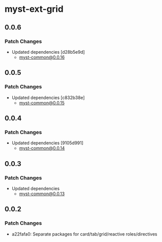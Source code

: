 # myst-ext-grid

## 0.0.6

### Patch Changes

- Updated dependencies [d28b5e9d]
  - myst-common@0.0.16

## 0.0.5

### Patch Changes

- Updated dependencies [c832b38e]
  - myst-common@0.0.15

## 0.0.4

### Patch Changes

- Updated dependencies [9105d991]
  - myst-common@0.0.14

## 0.0.3

### Patch Changes

- Updated dependencies
  - myst-common@0.0.13

## 0.0.2

### Patch Changes

- a22fafa0: Separate packages for card/tab/grid/reactive roles/directives
